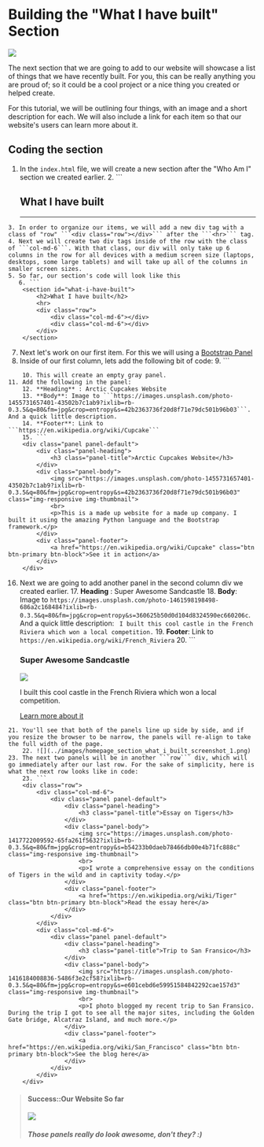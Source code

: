 # Building the "What I have built" Section

![](../images/homepage_section_what_i_built.png)

The next section that we are going to add to our website will showcase a list of things that we have recently built. For you, this can be really anything you are proud of; so it could be a cool project or a nice thing you created or helped create. 

For this tutorial, we will be outlining four things, with an image and a short description for each. We will also include a link for each item so that our website's users can learn more about it.

## Coding the section

1. In the ```index.html``` file, we will create a new section after the "Who Am I" section we created earlier.
   2. ```
	<!-- WHAT I HAVE BUILT SECTION -->
	<section id="what-i-have-built">
		<h2>What I have built</h2>
		<hr>
	</section>
```
3. In order to organize our items, we will add a new div tag with a class of "row" ```<div class="row"></div>``` after the ```<hr>``` tag.
4. Next we will create two div tags inside of the row with the class of ```col-md-6```. With that class, our div will only take up 6 columns in the row for all devices with a medium screen size (laptops, desktops, some large tablets) and will take up all of the columns in smaller screen sizes.
5. So far, our section's code will look like this
   6. ```
	<section id="what-i-have-built">
		<h2>What I have built</h2>
		<hr>
		<div class="row">
			<div class="col-md-6"></div>
			<div class="col-md-6"></div>
		</div>
	</section>
```
7. Next let's work on our first item. For this we will using a [Bootstrap Panel](https://getbootstrap.com/components/#panels)
8. Inside of our first column, lets add the following bit of code:
	9. ```
	<div class="panel panel-default">
		<div class="panel-heading"></div>
		<div class="panel-body"></div>
		<div class="panel-footer"></div>
	</div>
```
	10. This will create an empty gray panel.
11. Add the following in the panel:
	12. **Heading** : Arctic Cupcakes Website
	13. **Body**: Image to ```https://images.unsplash.com/photo-1455731657401-43502b7c1ab9?ixlib=rb-0.3.5&q=80&fm=jpg&crop=entropy&s=42b2363736f20d8f71e79dc501b96b03```. And a quick little description.
	14. **Footer**: Link to ```https://en.wikipedia.org/wiki/Cupcake```
	15. ```
	<div class="panel panel-default">
		<div class="panel-heading">
			<h3 class="panel-title">Arctic Cupcakes Website</h3>
		</div>
		<div class="panel-body">
			<img src="https://images.unsplash.com/photo-1455731657401-43502b7c1ab9?ixlib=rb-0.3.5&q=80&fm=jpg&crop=entropy&s=42b2363736f20d8f71e79dc501b96b03" class="img-responsive img-thumbnail">
			<br>
			<p>This is a made up website for a made up company. I built it using the amazing Python language and the Bootstrap framework.</p>
		</div>
		<div class="panel-footer">
			<a href="https://en.wikipedia.org/wiki/Cupcake" class="btn btn-primary btn-block">See it in action</a>
		</div>
	</div>
```
16. Next we are going to add another panel in the second column div we created earlier.
	17. **Heading** : Super Awesome Sandcastle
	18. **Body**: Image to ```https://images.unsplash.com/photo-1461598198498-686a2c168484?ixlib=rb-0.3.5&q=80&fm=jpg&crop=entropy&s=360625b50d0d104d8324590ec660206c```. And a quick little description: ``` I built this cool castle in the French Riviera which won a local competition.```
	19. **Footer**: Link to ```https://en.wikipedia.org/wiki/French_Riviera```
	20. ```
	<div class="panel panel-default">
		<div class="panel-heading">
			<h3 class="panel-title">Super Awesome Sandcastle</h3>
		</div>
		<div class="panel-body">
			<img src="https://images.unsplash.com/photo-1461598198498-686a2c168484?ixlib=rb-0.3.5&q=80&fm=jpg&crop=entropy&s=360625b50d0d104d8324590ec660206c" class="img-responsive img-thumbnail">
			<br>
			<p>I built this cool castle in the French Riviera which won a local competition.</p>
		</div>
		<div class="panel-footer">
			<a href="https://en.wikipedia.org/wiki/French_Riviera" class="btn btn-primary btn-block">Learn more about it</a>
		</div>
	</div>
```
21. You'll see that both of the panels line up side by side, and if you resize the browser to be narrow, the panels will re-align to take the full width of the page.
	22. ![](../images/homepage_section_what_i_built_screenshot_1.png)
23. The next two panels will be in another ```row``` div, which will go immediately after our last row. For the sake of simplicity, here is what the next row looks like in code:
	23. ```
	<div class="row">
		<div class="col-md-6">
			<div class="panel panel-default">
				<div class="panel-heading">
					<h3 class="panel-title">Essay on Tigers</h3>
				</div>
				<div class="panel-body">
					<img src="https://images.unsplash.com/photo-1417722009592-65fa261f5632?ixlib=rb-0.3.5&q=80&fm=jpg&crop=entropy&s=b54233b0daeb78466db00e4b71fc888c" class="img-responsive img-thumbnail">
					<br>
					<p>I wrote a comprehensive essay on the conditions of Tigers in the wild and in captivity today.</p>
				</div>
				<div class="panel-footer">
					<a href="https://en.wikipedia.org/wiki/Tiger" class="btn btn-primary btn-block">Read the essay here</a>
				</div>
			</div>
		</div>
		<div class="col-md-6">
			<div class="panel panel-default">
				<div class="panel-heading">
					<h3 class="panel-title">Trip to San Fransico</h3>
				</div>
				<div class="panel-body">
					<img src="https://images.unsplash.com/photo-1416184008836-5486f3e2cf58?ixlib=rb-0.3.5&q=80&fm=jpg&crop=entropy&s=e601cebd6e59951584842292cae157d3" class="img-responsive img-thumbnail">
					<br>
					<p>I photo blogged my recent trip to San Fransico. During the trip I got to see all the major sites, including the Golden Gate bridge, Alcatraz Island, and much more.</p>
				</div>
				<div class="panel-footer">
					<a href="https://en.wikipedia.org/wiki/San_Francisco" class="btn btn-primary btn-block">See the blog here</a>
				</div>
			</div>
		</div>
	</div>
```

> #### Success::Our Website So far
>
> ![](../images/homepage_section_what_i_built_screenshot_2.png)
> ##### Those panels really do look awesome, don't they? :)